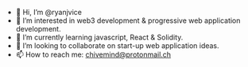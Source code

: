 - 👋 Hi, I’m @ryanjvice
- 👀 I’m interested in web3 development & progressive web application development.
- 🌱 I’m currently learning javascript, React & Solidity.
- 💞️ I’m looking to collaborate on start-up web application ideas.
- 📫 How to reach me: chivemind@protonmail.ch
